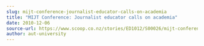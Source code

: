 ```yaml
---
slug: mijt-conference-journalist-educator-calls-on-academia
title: "MIJT Conference: Journalist educator calls on academia"
date: 2010-12-06
source-url: https://www.scoop.co.nz/stories/ED1012/S00026/mijt-conference-journalist-educator-calls-on-academia.htm
author: aut-university
---
```

